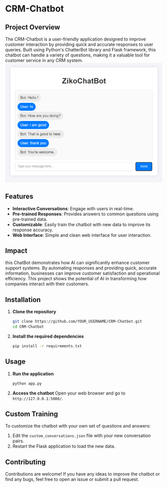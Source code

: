 # CRM-Chatbot

## Project Overview
The CRM-Chatbot is a user-friendly application designed to improve customer interaction by providing quick and accurate responses to user queries. Built using Python's ChatterBot library and Flask framework, this chatbot can handle a variety of questions, making it a valuable tool for customer service in any CRM system.
![ZikoChatBot Screenshot](./chatbot-screenshot.png)

## Features
- **Interactive Conversations**: Engage with users in real-time.
- **Pre-trained Responses**: Provides answers to common questions using pre-trained data.
- **Customizable**: Easily train the chatbot with new data to improve its response accuracy.
- **Web Interface**: Simple and clean web interface for user interaction.

## Impact
this ChatBot  demonstrates how AI can significantly enhance customer support systems. By automating responses and providing quick, accurate information, businesses can improve customer satisfaction and operational efficiency. This project shows the potential of AI in transforming how companies interact with their customers.

## Installation

1. **Clone the repository**
   ```sh
   git clone https://github.com/YOUR_USERNAME/CRM-Chatbot.git
   cd CRM-Chatbot
   ```

2. **Install the required dependencies**
   ```sh
   pip install -r requirements.txt
   ```

## Usage

1. **Run the application**
   ```sh
   python app.py
   ```

2. **Access the chatbot**
   Open your web browser and go to `http://127.0.0.1:5000/`.


## Custom Training

To customize the chatbot with your own set of questions and answers:

1. Edit the `custom_conversations.json` file with your new conversation pairs.
2. Restart the Flask application to load the new data.





## Contributing

Contributions are welcome! If you have any ideas to improve the chatbot or find any bugs, feel free to open an issue or submit a pull request.

